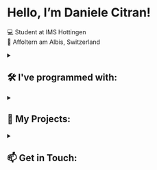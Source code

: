 # Hello, I’m Daniele Citran!  
💻 Student at IMS Hottingen  
📍 Affoltern am Albis, Switzerland  

<details>
  <summary><h2>🛠️ I've programmed with:</h2></summary>

- **Programming Languages:** Python, JavaScript, Java  
- **Web Development:** HTML5, CSS3, React, TailwindCSS, Flask  
- **Databases:** MySQL, MongoDB  
- **Other Tools:** Git, Docker, Shell/Bash  

</details>

<details>
  <summary><h2>🚀 My Projects:</h2></summary>

Here are some of my projects that highlight my skills and interests:

- **Project 1**: Description  
- **Project 2**: Description  
- **Project 3**: Description  

Feel free to check out my GitHub repositories to see more of my work!

</details>

<details>
  <summary><h2>📫 Get in Touch:</h2></summary>

You can reach me via Email: [daniele.ctr.zh@icloud.com](mailto:daniele.ctr.zh@icloud.com)  

</details>
